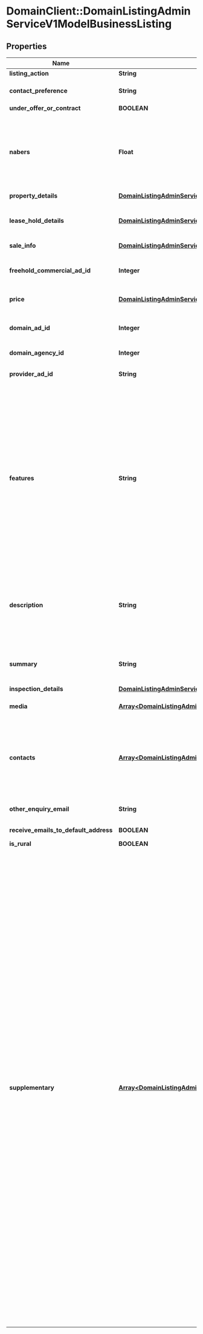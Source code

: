 # DomainClient::DomainListingAdminServiceV1ModelBusinessListing

## Properties
Name | Type | Description | Notes
------------ | ------------- | ------------- | -------------
**listing_action** | **String** | Sale or Rent | [optional] 
**contact_preference** | **String** | Indicates the listing preferred contact method. Default by both phone and email if not provided. | [optional] 
**under_offer_or_contract** | **BOOLEAN** | Set for Sale listings only | [optional] 
**nabers** | **Float** | The NABERS Rating is the energy efficiency rating that the property has been measured to have.               This rating is measured in increments of .5 and can range from 0 to 6.               The NABERS rating is required for spaces within office buildings of 1000 square metres or more.              For more information on the NABERS rating system please visit http://www.nabers.gov.au | [optional] 
**property_details** | [**DomainListingAdminServiceV1ModelBusinessProperty**](DomainListingAdminServiceV1ModelBusinessProperty.md) | Property Details | [optional] 
**lease_hold_details** | [**DomainListingAdminServiceV1ModelLeaseHoldDetail**](DomainListingAdminServiceV1ModelLeaseHoldDetail.md) | The leasehold details of the commercial property that the business belongs to.               Leasehold and freehold are mutually exclusive properties, only specify one | [optional] 
**sale_info** | [**DomainListingAdminServiceV1ModelSaleInfo**](DomainListingAdminServiceV1ModelSaleInfo.md) | The sale info of the business | [optional] 
**freehold_commercial_ad_id** | **Integer** | The ad id of the commercial property with a freehold that the business belongs to.               Leasehold and freehold are mutually exclusive properties, only specify one | [optional] 
**price** | [**DomainListingAdminServiceV1ModelPrice**](DomainListingAdminServiceV1ModelPrice.md) | Fixed price or price range to be used for search, and free text display price | [optional] 
**domain_ad_id** | **Integer** | Domain Ad ID, not applicable for creating new ads.              Mandatory when updating a listing that belongs to an agency that              is in the process of being migrated between listing providers. | [optional] 
**domain_agency_id** | **Integer** | The Domain agency ID number | [optional] 
**provider_ad_id** | **String** | External ad ID up to 30 characters will be stored. This value is used to identify an ad for updates and should be unique for listing provider | [optional] 
**features** | **String** | Comma-separated list of features. 1000 characters in length. Select as appropriate or write your own.              INSIDE: Air conditioning, Ensuite, Floorboards, Indoor Spa, Gym, Alarm System, Intercom, Built in wardrobes, Furnished, Internal Laundry, Pets allowed, Cable or Satellite, Gas, Broadband internet access, Bath, Fireplace(s), Separate Dining Room, Heating, Dishwasher, Study.              OUTSIDE: Tennis Court, Secure Parking, Shed, Fully fenced, Balcony / Deck, Garden / Courtyard, Swimming Pool, Outdoor Spa.              LOCATION: Ground floor, Water Views, North Facing, City Views.              ECO FRIENDLY: Double glazed windows, Energy efficient appliances, Water efficient appliances, Wall / ceiling insulation, Rainwater storage tank, Greywater system, Water efficient fixtures, Solar hot water, Solar panels | [optional] 
**description** | **String** | Description of the property.              6000 characters in length. The following HTML elements are permitted: &amp;amp;lt;br /&amp;amp;gt;, &amp;amp;lt;p&amp;amp;gt;&amp;amp;lt;/p&amp;amp;gt;, &amp;amp;amp;nbsp;. HTML must be well-formed.              Carriage Returns are interpreted as line breaks. Foreign characters must be HTML encoded, e.g., façade for façade | [optional] 
**summary** | **String** | &#39;Headline&#39; Any HTML stripped out.  If the Summary is less than 80 characters long then the description is concatenated to it and the total trimmed to 250 characters. | [optional] 
**inspection_details** | [**DomainListingAdminServiceV1ModelInspectionDetails**](DomainListingAdminServiceV1ModelInspectionDetails.md) | The inspection details of the listing | [optional] 
**media** | [**Array&lt;DomainListingAdminServiceV1ModelPropertyMedia&gt;**](DomainListingAdminServiceV1ModelPropertyMedia.md) | Links to VideoURL, virtual tour or weblink. Maximum length of media URLs is 255 characters. | [optional] 
**contacts** | [**Array&lt;DomainListingAdminServiceV1ModelContact&gt;**](DomainListingAdminServiceV1ModelContact.md) | Minimum required attributes: First name, last name and E-mail.              If the DomainAgentId is provided, contact information will be based on the existing agent found for that id.              Otherwise first name, last name and email will be used to find the matching contact. A new contact will be created if no contact can be found. | [optional] 
**other_enquiry_email** | **String** | Sets an additional Email Address to which enquiries on the Listing will be sent | [optional] 
**receive_emails_to_default_address** | **BOOLEAN** | Send email enquiries to the default address for this listing type | [optional] 
**is_rural** | **BOOLEAN** | True if the property is rural | [optional] 
**supplementary** | [**Array&lt;DomainListingAdminServiceV1ModelListingSupplementary&gt;**](DomainListingAdminServiceV1ModelListingSupplementary.md) | Rural attributes                            *Improvements* (optional)                            Available &#x60;types&#x60; (fixed list, optional):              * Machinery Shed              * Shearing Shed              * Workshop              * Shearers Quarters              * Silos              * Other Housing              * Managers Accommodation                            *Fencing* (optional)                            &#x60;description&#x60; (string, optional): free text fencing description, maximum 250 characters.                            *Yards* (optional)                            Available &#x60;types&#x60; (fixed list, optional):              * Sheep              * Cattle                            *Homestead* (optional)                            &#x60;description&#x60; (string, optional): description of the homestead and construction, maximum 250 characters.                            &#x60;metadata&#x60; (optional)              * &#x60;area&#x60; (decimal, optional): homestead area in square metres.                            Available &#x60;types&#x60; (fixed list, optional):              * Office              * Ensuite              * Tennis Court              * Mains Gas              * Floorboards              * Internal Laundry                            *Water* (optional)                            &#x60;description&#x60; (string, optional): water comments, maximum 250 characters.                            Available &#x60;types&#x60; (fixed list, optional):              * Tank              * Well              * Reticulated              * Bores              * Springs              * Creeks              * Dams              * River                            *Crops* (optional)                            &#x60;description&#x60; (string, optional): description of the crops, maximum 250 characters.                            &#x60;metadata&#x60; (optional)              * &#x60;croppedAnnually&#x60; (decimal, optional): average annual area cropped in hectares.              * &#x60;fallowAnnually&#x60; (decimal, optional): average annual fallow area in hectares.              * &#x60;pastures&#x60; (string, optional): description of pastures available, maximum 250 characters.                            *Livestock* (optional)                            &#x60;description&#x60; (string, optional): additional comments, maximum 250 characters.                            &#x60;metadata&#x60; (optional)              * &#x60;capacity&#x60; (decimal, optional): property carrying capacity in DSE (unit of carry capacity).                            Available &#x60;types&#x60; (fixed list, optional):              * Sheep              * Pigs              * Cattle              * Poultry              * Horses              * Exotic              * Goats              * Stud                            *Inclusions* (optional)                            &#x60;description&#x60; (string, optional): description of plant and machinery included in sale, maximum 250 characters.                            &#x60;metadata&#x60; (optional)              * &#x60;livestock&#x60; (string, optional): description of livestock included in sale, maximum 250 characters.              * &#x60;crop&#x60; (string, optional): description of crops included in sale, maximum 250 characters.                            *Irrigation* (optional)                            &#x60;description&#x60; (string, optional): irrigation comments, maximum 250 characters                            &#x60;metadata&#x60; (optional)              * &#x60;rainfall&#x60; (decimal, optional): annual rainfall in millimeters. | [optional] 


